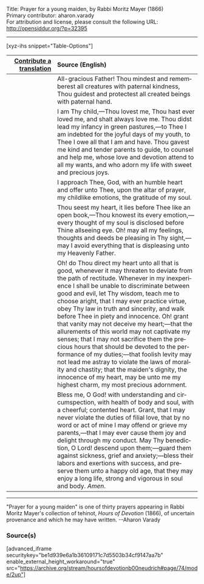 <html>
<head></head>
<body>
Title: Prayer for a young maiden, by Rabbi Moritz Mayer (1866)<br />
Primary contributor: aharon.varady<br />
For attribution and license, please consult the following URL: <a href="http://opensiddur.org/?p=32395">http://opensiddur.org/?p=32395</a>
<p />
<hr />

[xyz-ihs snippet="Table-Options"]<table style="margin-left: auto; margin-right: auto;" class="draggable">
<thead><tr><th id="x" style="text-align: right;"><a href="/contributing/upload/">Contribute a translation</a></th><th style="text-align: left;">Source (English)</th></tr></thead>
<tbody>
<tr><td style="vertical-align:top;" width="25%">
<div class="liturgy" lang="he">

</span></div></td>
 
<td style="vertical-align:top;">
<div class="english" lang="en">
All-gracious Father! Thou mindest and rememberest all creatures with paternal kindness, Thou guidest and protectest all created beings with paternal hand. 
</div></td></tr>


<tr><td style="vertical-align:top;">
<div class="liturgy" lang="he">

</span></div></td>
 
<td style="vertical-align:top;">
<div class="english" lang="en">
I am Thy child,—Thou lovest me, Thou hast ever loved me, and shalt always love me. Thou didst lead my infancy in green pastures,—to Thee I am indebted for the joyful days of my youth, to Thee I owe all that I am and have. Thou gavest me kind and tender parents to guide, to counsel and help me, whose love and devotion attend to all my wants, and who adorn my life with sweet and precious joys. 
</div></td></tr>


<tr><td style="vertical-align:top;">
<div class="liturgy" lang="he">

</span></div></td>
 
<td style="vertical-align:top;">
<div class="english" lang="en">
I approach Thee, God, with an humble heart and offer unto Thee, upon the altar of prayer, my childlike emotions, the gratitude of my soul. 
</div></td></tr>


<tr><td style="vertical-align:top;">
<div class="liturgy" lang="he">

</span></div></td>
 
<td style="vertical-align:top;">
<div class="english" lang="en">
Thou seest my heart, it lies before Thee like an open book,—Thou knowest its every emotion,—every thought of my soul is disclosed before Thine allseeing eye. Oh! may all my feelings, thoughts and deeds be pleasing in Thy sight,—may I avoid everything that is displeasing unto my Heavenly Father. 
</div></td></tr>


<tr><td style="vertical-align:top;">
<div class="liturgy" lang="he">

</span></div></td>
 
<td style="vertical-align:top;">
<div class="english" lang="en">
Oh! do Thou direct my heart unto all that is good, whenever it may threaten to deviate from the path of rectitude. Whenever in my inexperience I shall be unable to discriminate between good and evil, let Thy wisdom, teach me to choose aright, that I may ever practice virtue, obey Thy law in truth and sincerity, and walk before Thee in piety and innocence. Oh! grant that vanity may not deceive my heart;—that the allurements of this world may not captivate my senses; that I may not sacrifice them the precious hours that should be devoted to the performance of my duties;—that foolish levity may not lead me astray to violate the laws of morality and chastity; that the maiden's dignity, the innocence of my heart, may be unto me my highest charm, my most precious adornment. 
</div></td></tr>


<tr><td style="vertical-align:top;">
<div class="liturgy" lang="he">

</span></div></td>
 
<td style="vertical-align:top;">
<div class="english" lang="en">
Bless me, O God! with understanding and circumspection, with health of body and soul, with a cheerful; contented heart. Grant, that I may never violate the duties of filial love, that by no word or act of mine I may offend or grieve my parents,—that I may ever cause them joy and delight through my conduct. May Thy benediction, O Lord! descend upon them;—guard them against sickness, grief and anxiety;—bless their labors and exertions with success, and preserve them unto a happy old age, that they may enjoy a long life, strong and vigorous in soul and body. <em>Amen</em>. 
</div></td></tr>
</tbody></table>

<hr />

"Prayer for a young maiden" is one of thirty prayers appearing in Rabbi Moritz Mayer's collection of tehinot, <em>Hours of Devotion</em> (1866), of uncertain provenance and which he may have written. --Aharon Varady

<h3>Source(s)</h3>

[advanced_iframe securitykey="be1d939e6a1b36109171c7d5503b34cf9147aa7b" enable_external_height_workaround="true" src="https://archive.org/stream/hoursofdevotionb00neudrich#page/74/mode/2up"]

&nbsp;
</body>
</html>